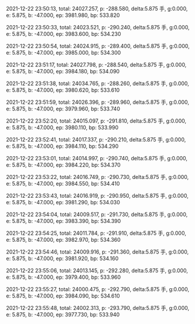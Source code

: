 2021-12-22 23:50:13, total: 24027.257, p: -288.580, delta:5.875 手, g:0.000, e: 5.875, b: -47.000, ep: 3981.980, bp: 533.820

2021-12-22 23:50:33, total: 24023.521, p: -290.240, delta:5.875 手, g:0.000, e: 5.875, b: -47.000, ep: 3983.600, bp: 534.230

2021-12-22 23:50:54, total: 24024.915, p: -289.400, delta:5.875 手, g:0.000, e: 5.875, b: -47.000, ep: 3985.000, bp: 534.300

2021-12-22 23:51:17, total: 24027.798, p: -288.540, delta:5.875 手, g:0.000, e: 5.875, b: -47.000, ep: 3984.180, bp: 534.090

2021-12-22 23:51:38, total: 24034.765, p: -288.260, delta:5.875 手, g:0.000, e: 5.875, b: -47.000, ep: 3980.620, bp: 533.610

2021-12-22 23:51:59, total: 24026.396, p: -289.960, delta:5.875 手, g:0.000, e: 5.875, b: -47.000, ep: 3979.960, bp: 533.740

2021-12-22 23:52:20, total: 24015.097, p: -291.810, delta:5.875 手, g:0.000, e: 5.875, b: -47.000, ep: 3980.110, bp: 533.990

2021-12-22 23:52:41, total: 24017.337, p: -290.210, delta:5.875 手, g:0.000, e: 5.875, b: -47.000, ep: 3984.110, bp: 534.290

2021-12-22 23:53:01, total: 24014.997, p: -290.740, delta:5.875 手, g:0.000, e: 5.875, b: -47.000, ep: 3984.220, bp: 534.370

2021-12-22 23:53:22, total: 24016.749, p: -290.730, delta:5.875 手, g:0.000, e: 5.875, b: -47.000, ep: 3984.550, bp: 534.410

2021-12-22 23:53:43, total: 24016.919, p: -290.950, delta:5.875 手, g:0.000, e: 5.875, b: -47.000, ep: 3981.290, bp: 534.030

2021-12-22 23:54:04, total: 24009.517, p: -291.730, delta:5.875 手, g:0.000, e: 5.875, b: -47.000, ep: 3983.390, bp: 534.390

2021-12-22 23:54:25, total: 24011.784, p: -291.910, delta:5.875 手, g:0.000, e: 5.875, b: -47.000, ep: 3982.970, bp: 534.360

2021-12-22 23:54:46, total: 24009.916, p: -291.360, delta:5.875 手, g:0.000, e: 5.875, b: -47.000, ep: 3981.920, bp: 534.160

2021-12-22 23:55:06, total: 24013.145, p: -292.280, delta:5.875 手, g:0.000, e: 5.875, b: -47.000, ep: 3979.400, bp: 533.960

2021-12-22 23:55:27, total: 24000.475, p: -292.790, delta:5.875 手, g:0.000, e: 5.875, b: -47.000, ep: 3984.090, bp: 534.610

2021-12-22 23:55:48, total: 24002.313, p: -293.790, delta:5.875 手, g:0.000, e: 5.875, b: -47.000, ep: 3977.730, bp: 533.940
